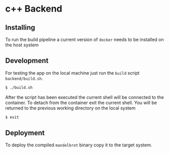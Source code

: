 # c++ Backend

## Installing

To run the build pipeline a current version of `docker` needs to 
be installed on the host system

## Development

For testing the app on the local machine just run the `build` script `backend/build.sh`.

```bash
$ ./build.sh
```

After the script has been executed the current shell will be connected to the container.
To detach from the container exit the current shell. You will be returned to the previous working directory on the local system

```bash
$ exit
```

## Deployment

To deploy the compiled `mandelbrot` binary copy it to the target system.
